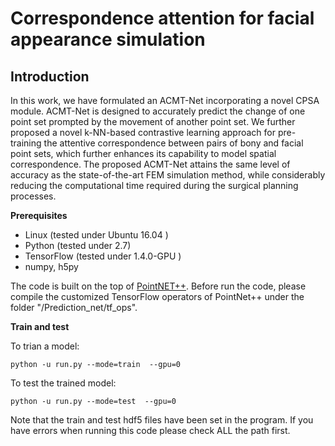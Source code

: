 # Correspondence attention for facial appearance simulation

## Introduction
In this work, we have formulated an ACMT-Net incorporating a novel CPSA module. ACMT-Net is designed to accurately predict the change of one point set prompted by the movement of another point set. We further proposed a novel k-NN-based contrastive learning approach for pre-training the attentive correspondence between pairs of bony and facial point sets, which further enhances its capability to model spatial correspondence. The proposed ACMT-Net attains the same level of accuracy as the state-of-the-art FEM simulation method, while considerably reducing the computational time required during the surgical planning processes.

**Prerequisites**
- Linux (tested under Ubuntu 16.04 )
- Python (tested under 2.7)
- TensorFlow (tested under 1.4.0-GPU )
- numpy, h5py

The code is built on the top of [PointNET++](https://github.com/charlesq34/pointnet2). 
Before run the code, please compile the customized TensorFlow operators of PointNet++ under the folder "/Prediction_net/tf_ops".

**Train and test**

To trian a model:

`python -u run.py --mode=train  --gpu=0`

To test the trained model:

`python -u run.py --mode=test  --gpu=0`

Note that the train and test hdf5 files have been set in the program. If you have errors when running this code please check ALL the path first.
